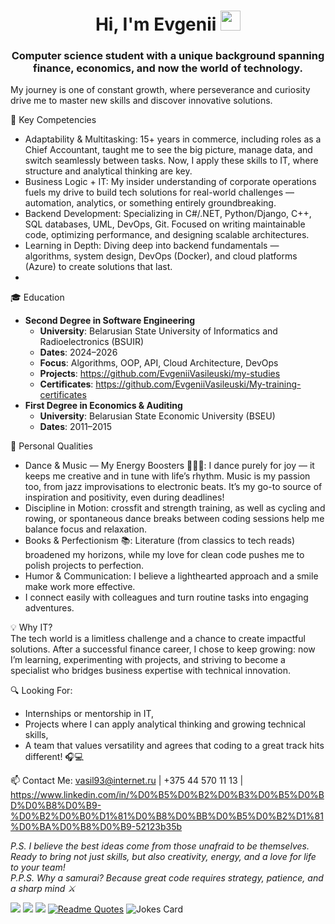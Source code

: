 <h1 align="center">Hi, I'm <a>Evgenii</a> 
<img src="https://github.com/blackcater/blackcater/raw/main/images/Hi.gif" height="32"/></h1>
<h3 align="center">Computer science student with a unique background spanning finance, economics, and now the world of technology.</h3>
 
My journey is one of constant growth, where perseverance and curiosity drive me to master new skills and discover innovative solutions.  

📌 Key Competencies  
- Adaptability & Multitasking: 15+ years in commerce, including roles as a Chief Accountant, taught me to see the big picture, manage data, and switch seamlessly between tasks. Now, I apply these skills to IT, where structure and analytical thinking are key.  
- Business Logic + IT: My insider understanding of corporate operations fuels my drive to build tech solutions for real-world challenges — automation, analytics, or something entirely groundbreaking.  
- Backend Development: Specializing in C#/.NET, Python/Django, C++, SQL databases, UML, DevOps, Git. Focused on writing maintainable code, optimizing performance, and designing scalable architectures.   
- Learning in Depth: Diving deep into backend fundamentals — algorithms, system design, DevOps (Docker), and cloud platforms (Azure) to create solutions that last.
- 
🎓 Education  
- **Second Degree in Software Engineering**  
  - **University**: Belarusian State University of Informatics and Radioelectronics (BSUIR)  
  - **Dates**: 2024–2026  
  - **Focus**: Algorithms, OOP, API, Cloud Architecture, DevOps  
  - **Projects**: https://github.com/EvgeniiVasileuski/my-studies
  - **Certificates**: https://github.com/EvgeniiVasileuski/My-training-certificates  
- **First Degree in Economics & Auditing**  
  - **University**: Belarusian State Economic University (BSEU) 
  - **Dates**: 2011–2015    

🌟 Personal Qualities  
- Dance & Music — My Energy Boosters 🕺🏻🎵: I dance purely for joy — it keeps me creative and in tune with life’s rhythm. Music is my passion too, from jazz improvisations to electronic beats. It’s my go-to source of inspiration and positivity, even during deadlines!  
- Discipline in Motion: crossfit and strength training, as well as cycling and rowing, or spontaneous dance breaks between coding sessions help me balance focus and relaxation.  
- Books & Perfectionism 📚: Literature (from classics to tech reads) broadened my horizons, while my love for clean code pushes me to polish projects to perfection.  
- Humor & Communication: I believe a lighthearted approach and a smile make work more effective.
- I connect easily with colleagues and turn routine tasks into engaging adventures.  

💡 Why IT?  
The tech world is a limitless challenge and a chance to create impactful solutions. After a successful finance career, I chose to keep growing: now I’m learning, experimenting with projects, and striving to become a specialist who bridges business expertise with technical innovation.  

🔍 Looking For:  
- Internships or mentorship in IT,  
- Projects where I can apply analytical thinking and growing technical skills,  
- A team that values versatility and agrees that coding to a great track hits different! 🎧💻  

📫 Contact Me:  vasil93@internet.ru | +375 44 570 11 13 | https://www.linkedin.com/in/%D0%B5%D0%B2%D0%B3%D0%B5%D0%BD%D0%B8%D0%B9-%D0%B2%D0%B0%D1%81%D0%B8%D0%BB%D0%B5%D0%B2%D1%81%D0%BA%D0%B8%D0%B9-52123b35b

*P.S. I believe the best ideas come from those unafraid to be themselves. 
Ready to bring not just skills, but also creativity, energy, and a love for life to your team!*  
*P.P.S. Why a samurai? Because great code requires strategy, patience, and a sharp mind ⚔️*



![](https://github-profile-summary-cards.vercel.app/api/cards/profile-details?username=EvgeniiVasileuski&theme=solarized_dark)
![](https://github-profile-summary-cards.vercel.app/api/cards/most-commit-language?username=EvgeniiVasileuski&theme=solarized_dark)
![](https://github-profile-summary-cards.vercel.app/api/cards/repos-per-language?username=EvgeniiVasileuski&theme=solarized_dark)
[![Readme Quotes](https://quotes-github-readme.vercel.app/api?type=horizontal&theme=dark)](https://github.com/piyushsuthar/github-readme-quotes)
<img src="https://readme-jokes.vercel.app/api" alt="Jokes Card" />
<!---
EvgeniiVasileuski/EvgeniiVasileuski is a ✨ special ✨ repository because its `README.md` (this file) appears on your GitHub profile.
You can click the Preview link to take a look at your changes.
--->
